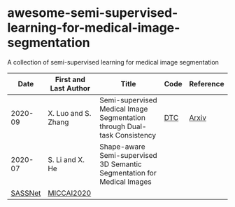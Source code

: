 # awesome-semi-supervised-learning-for-medical-image-segmentation
A collection of semi-supervised learning for medical image segmentation

|Date|First and Last Author|Title|Code|Reference|
|---|---|---|---|---|
|2020-09|X. Luo and S. Zhang|Semi-supervised Medical Image Segmentation through Dual-task Consistency|[DTC](https://github.com/Luoxd1996/DTC)|[Arxiv](https://arxiv.org/pdf/2009.04448.pdf)|
|2020-07|S. Li and X. He|Shape-aware Semi-supervised 3D Semantic Segmentation for Medical Images
|[SASSNet](https://github.com/kleinzcy/SASSnet)|[MICCAI2020](https://arxiv.org/pdf/2007.10732.pdf)|

